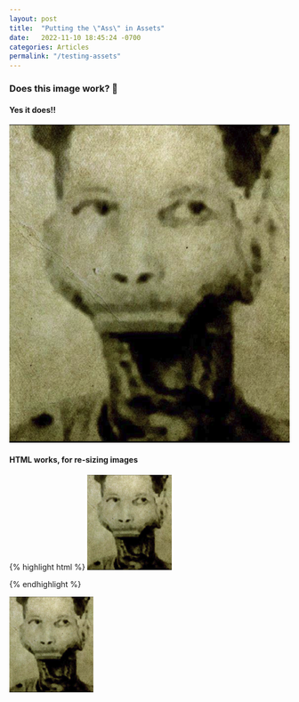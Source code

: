 ```yaml
---
layout: post
title:  "Putting the \"Ass\" in Assets"
date:   2022-11-10 18:45:24 -0700
categories: Articles
permalink: "/testing-assets"
---
```




### Does this image work? 🤔
#### Yes it does!!
![Profile Avatar](/assets/avatar/faceyneck_portrait.png)


#### HTML works, for re-sizing images

{% highlight html %}
<img src="/assets/avatar/faceyneck_portrait.png" width="30%"/>

{% endhighlight %}


<img src="/assets/avatar/faceyneck_portrait.png" width="30%"/>